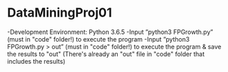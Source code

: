 # DataMiningProj01
-Development Environment: Python 3.6.5
-Input ”python3 FPGrowth.py” (must in "code" folder!) to execute the program
-Input ”python3 FPGrowth.py > out” (must in "code" folder!) to execute the program & save the results to "out"
(There's already an "out" file in "code" folder that includes the results)
